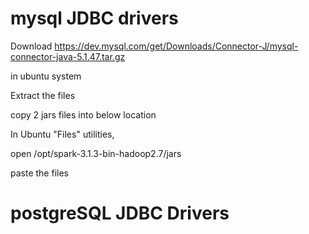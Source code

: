# mysql JDBC drivers

Download https://dev.mysql.com/get/Downloads/Connector-J/mysql-connector-java-5.1.47.tar.gz  


in ubuntu system

Extract the files

copy 2 jars files into below location

In Ubuntu "Files" utilities, 

open /opt/spark-3.1.3-bin-hadoop2.7/jars


paste the files


# postgreSQL JDBC Drivers



